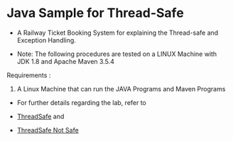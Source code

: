# Java Sample for Thread-Safe
	
* A Railway Ticket Booking System for explaining the Thread-safe and Exception Handling.


* Note: The following procedures are tested on a LINUX Machine with JDK 1.8 and Apache Maven 3.5.4


Requirements :
	
1. A Linux Machine that can run the JAVA Programs and Maven Programs
	
* For further details regarding the lab, refer to 

* [ThreadSafe](labinfo/thread_safe.md) and
* [ThreadSafe Not Safe](labinfo/thread_unsafe.md) 


	